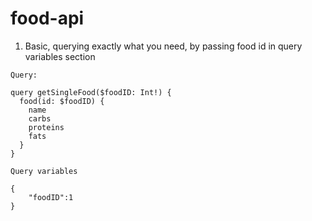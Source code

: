 # food-api

1) Basic, querying exactly what you need, by passing food id in query variables section

```
Query: 

query getSingleFood($foodID: Int!) {
  food(id: $foodID) {
    name
    carbs
    proteins
    fats
  }
}

Query variables

{ 
    "foodID":1
}
```
